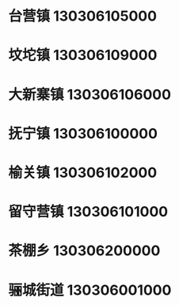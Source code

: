 # 台营镇 130306105000
# 坟坨镇 130306109000
# 大新寨镇 130306106000
# 抚宁镇 130306100000
# 榆关镇 130306102000
# 留守营镇 130306101000
# 茶棚乡 130306200000
# 骊城街道 130306001000
